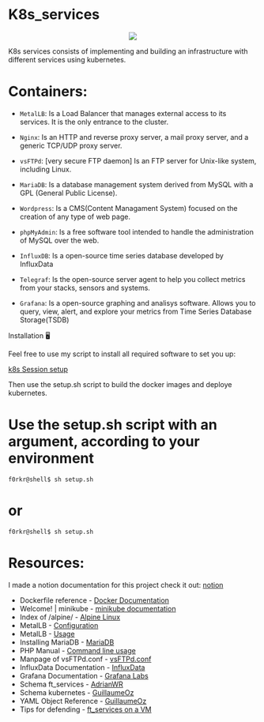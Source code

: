 # K8s_services
<center><img src='https://camo.githubusercontent.com/6171898673c3f84e17e032036cd659446bf105ce6d2923e97a13b4bf3c5d6b4f/68747470733a2f2f64333377756272666b69306c36382e636c6f756466726f6e742e6e65742f656234653431663263626130636263386431313966386430656232626436393335636237386663382f62613764362f696d616765732f636f6d6d756e6974792f6b756265726e657465732d636f6d6d756e6974792d66696e616c2d30322e6a7067'/></center>

K8s services consists of implementing and building an infrastructure with different services using kubernetes.


# Containers:
- ```MetalLB```: Is a Load Balancer that manages external access to its services. It is the only entrance to the cluster.

- ```Nginx```: Is an HTTP and reverse proxy server, a mail proxy server, and a generic TCP/UDP proxy server.

- ```vsFTPd```: [very secure FTP daemon] Is an FTP server for Unix-like system, including Linux.

- ```MariaDB```: Is a database management system derived from MySQL with a GPL (General Public License).

- ```Wordpress```: Is a CMS(Content Managament System) focused on the creation of any type of web page.

- ```phpMyAdmin```: Is a free software tool intended to handle the administration of MySQL over the web.

- ```InfluxDB```: Is a open-source time series database developed by InfluxData

- ```Telegraf```: Is the open-source server agent to help you collect metrics from your stacks, sensors and systems.

- ```Grafana```: Is a open-source graphing and analisys software. Allows you to query, view, alert, and explore your metrics from Time Series Database Storage(TSDB)

Installation 🖥

Feel free to use my script to install all required software to set you up:

[k8s Session setup](https://github.com/f0rkr/k8s-42-session-setup)

Then use the setup.sh script to build the docker images and deploye kubernetes.

# Use the setup.sh script with an argument, according to your environment
`f0rkr@shell$ sh setup.sh `
# or
`f0rkr@shell$ sh setup.sh`

# Resources:
   I made a notion documentation for this project check it out: [notion](https://www.notion.so/Docker-k8s-resources-5d89599a520b479e8f18487aa3e537a3)
   - Dockerfile reference - [Docker Documentation](https://docs.docker.com/engine/reference/builder/)
   - Welcome! | minikube - [minikube documentation](https://minikube.sigs.k8s.io/docs/)
   - Index of /alpine/ - [Alpine Linux](https://dl-cdn.alpinelinux.org/alpine/)
   - MetalLB - [Configuration](https://metallb.universe.tf/configuration/)
   - MetalLB - [Usage](https://metallb.universe.tf/usage/)
   - Installing MariaDB - [MariaDB](https://mariadb.com/kb/en/getting-installing-and-upgrading-mariadb/)
   - PHP Manual - [Command line usage](https://www.php.net/manual/en/features.commandline.options.php)
   - Manpage of vsFTPd.conf - [vsFTPd.conf](http://vsftpd.beasts.org/vsftpd_conf.html)
   - InfluxData Documentation - [InfluxData](https://docs.influxdata.com/)
   - Grafana Documentation - [Grafana Labs](https://grafana.com/docs/grafana/latest/)
   - Schema ft_services - [AdrianWR](https://github.com/AdrianWR/ft_services/blob/master/srcs/ft_services.png)
   - Schema kubernetes - [GuillaumeOz](https://github.com/GuillaumeOz/42_Ft_services/blob/master/assets/schema_ft_services.jpg)
   - YAML Object Reference - [GuillaumeOz](https://github.com/GuillaumeOz/42_Ft_services/blob/master/doc/yaml_files.md)
   - Tips for defending - [ft_services on a VM](https://www.notion.so/Ft_services-VM-852d4f9b0d9a42c1a2de921e4a2ac417)
